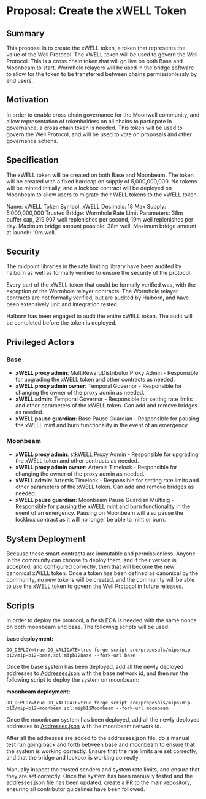# Proposal: Create the xWELL Token

## Summary

This proposal is to create the xWELL token, a token that represents the value of the Well Protocol. The xWELL token will be used to govern the Well Protocol. This is a cross chain token that will go live on both Base and Moonbeam to start. Wormhole relayers will be used in the bridge software to allow for the token to be transferred between chains permissionlessly by end users.

## Motivation

In order to enable cross chain governance for the Moonwell community, and allow representation of tokenholders on all chains to particpate in governance, a cross chain token is needed. This token will be used to govern the Well Protocol, and will be used to vote on proposals and other governance actions.

## Specification

The xWELL token will be created on both Base and Moonbeam. The token will be created with a fixed hardcap on supply of 5,000,000,000. No tokens will be minted initially, and a lockbox contract will be deployed on Moonbeam to allow users to migrate their WELL tokens to the xWELL token.

Name: xWELL Token
Symbol: xWELL
Decimals: 18
Max Supply: 5,000,000,000
Trusted Bridge: Wormhole
Rate Limit Parameters: 38m buffer cap, 219.907 well replenishes per second, 19m well replenishes per day.
Maximum bridge amount possible: 38m well.
Maximum bridge amount at launch: 19m well.

## Security

The midpoint libraries in the rate limiting library have been audited by halborn as well as formally verified to ensure the security of the protocol.

Every part of the xWELL token that could be formally verified was, with the exception of the Wormhole relayer contracts. The Wormhole relayer contracts are not formally verified, but are audited by Halborn, and have been extensively unit and integration tested.

Halborn has been engaged to audit the entire xWELL token. The audit will be completed before the token is deployed.

## Privileged Actors

### Base

- **xWELL proxy admin**: MultiRewardDistributor Proxy Admin - Responsible for upgrading the xWELL token and other contracts as needed.
- **xWELL proxy admin owner**: Temporal Governor - Responsible for changing the owner of the proxy admin as needed.
- **xWELL admin**: Temporal Governor - Responsible for setting rate limits and other parameters of the xWELL token. Can add and remove bridges as needed.
- **xWELL pause guardian**: Base Pause Guardian - Responsible for pausing the xWELL mint and burn functionality in the event of an emergency.

### Moonbeam

- **xWELL proxy admin**: stkWELL Proxy Admin - Responsible for upgrading the xWELL token and other contracts as needed.
- **xWELL proxy admin owner**: Artemis Timelock - Responsible for changing the owner of the proxy admin as needed.
- **xWELL admin**: Artemis Timelock - Responsible for setting rate limits and other parameters of the xWELL token. Can add and remove bridges as needed.
- **xWELL pause guardian**: Moonbeam Pause Guardian Multisig - Responsible for pausing the xWELL mint and burn functionality in the event of an emergency. Pausing on Moonbeam will also pause the lockbox contract as it will no longer be able to mint or burn.

## System Deployment
Because these smart contracts are immutable and permissionless. Anyone in the community can choose to deploy them, and if their version is accepted, and configured correctly, then that will become the new canonical xWELL token. Once a token has been defined as canonical by the community, no new tokens will be created, and the community will be able to use the xWELL token to govern the Well Protocol in future releases.

## Scripts

In order to deploy the protocol, a fresh EOA is needed with the same nonce on both moonbeam and base. The following scripts will be used:

**base deployment:**
```
DO_DEPLOY=true DO_VALIDATE=true forge script src/proposals/mips/mip-b12/mip-b12-base.sol:mipb12Base --fork-url base
```

Once the base system has been deployed, add all the newly deployed addresses to [Addresses.json](./../../../../utils/Addresses.json) with the base network id, and then run the following script to deploy the system on moonbeam:

**moonbeam deployment:**
```
DO_DEPLOY=true DO_VALIDATE=true forge script src/proposals/mips/mip-b12/mip-b12-moonbeam.sol:mipb12Moonbeam --fork-url moonbeam
```

Once the moonbeam system has been deployed, add all the newly deployed addresses to [Addresses.json](./../../../../utils/Addresses.json) with the moonbeam network id.

After all the addresses are added to the addresses.json file, do a manual test run going back and forth between base and moonbeam to ensure that the system is working correctly. Ensure that the rate limits are set correctly, and that the bridge and lockbox is working correctly.

Manually inspect the trusted senders and system rate limits, and ensure that they are set correctly. Once the system has been manually tested and the addresses.json file has been updated, create a PR to the main repository, ensuring all contributor guidelines have been followed.
